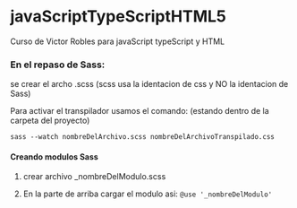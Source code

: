 # javaScriptTypeScriptHTML5
Curso de Victor Robles para javaScript typeScript y HTML

### En el repaso de Sass: 

se crear el archo .scss (scss usa la identacion de css y NO la identacion de Sass)

Para activar el transpilador usamos el comando: (estando dentro de la carpeta del proyecto)

`sass --watch nombreDelArchivo.scss nombreDelArchivoTranspilado.css`

#### Creando modulos Sass 

1. crear archivo _nombreDelModulo.scss

2. En la parte de arriba cargar el modulo asi: `@use '_nombreDelModulo'`
